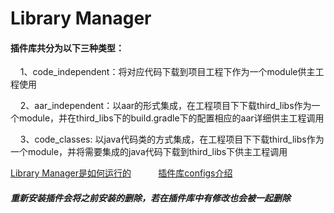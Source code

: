 # Library Manager

#### 插件库共分为以下三种类型：<br/>
&nbsp;&nbsp;&nbsp;&nbsp;1、code_independent：将对应代码下载到项目工程下作为一个module供主工程使用<br/>

&nbsp;&nbsp;&nbsp;&nbsp;2、aar_independent：以aar的形式集成，在工程项目下下载third_libs作为一个module，并在third_libs下的build.gradle下的配置相应的aar详细供主工程调用<br/>

&nbsp;&nbsp;&nbsp;&nbsp;3、code_classes: 以java代码类的方式集成，在工程项目下下载third_libs作为一个module，并将需要集成的java代码下载到third_libs下供主工程调用

[Library Manager是如何运行的](https://github.com/pojul/library-manager-doc/blob/master/zh/run.md)&nbsp;&nbsp;&nbsp;&nbsp;&nbsp;&nbsp;&nbsp;&nbsp;&nbsp;&nbsp;&nbsp;[插件库configs介绍](https://github.com/pojul/library-manager-doc/blob/master/zh/configs.md)

##### 重新安装插件会将之前安装的删除，若在插件库中有修改也会被一起删除<br/>